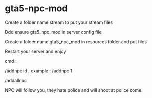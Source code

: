 # gta5-npc-mod

Create a folder name stream to put your stream files

Ddd ensure gta5_npc_mod in server config file

Create a folder name gta5_npc_mod in resources folder and put files

Restart your server and enjoy

cmd : 

/addnpc id , example : /addnpc 1

/addallnpc

NPC will follow you, they hate police and will shoot at police come.
